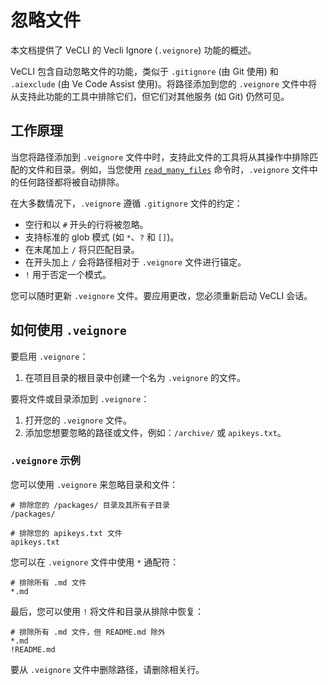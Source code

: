 # 忽略文件

本文档提供了 VeCLI 的 Vecli Ignore (`.veignore`) 功能的概述。

VeCLI 包含自动忽略文件的功能，类似于 `.gitignore` (由 Git 使用) 和 `.aiexclude` (由 Ve Code Assist 使用)。将路径添加到您的 `.veignore` 文件中将从支持此功能的工具中排除它们，但它们对其他服务 (如 Git) 仍然可见。

## 工作原理

当您将路径添加到 `.veignore` 文件中时，支持此文件的工具将从其操作中排除匹配的文件和目录。例如，当您使用 [`read_many_files`](./tools/multi-file.md) 命令时，`.veignore` 文件中的任何路径都将被自动排除。

在大多数情况下，`.veignore` 遵循 `.gitignore` 文件的约定：

- 空行和以 `#` 开头的行将被忽略。
- 支持标准的 glob 模式 (如 `*`、`?` 和 `[]`)。
- 在末尾加上 `/` 将只匹配目录。
- 在开头加上 `/` 会将路径相对于 `.veignore` 文件进行锚定。
- `!` 用于否定一个模式。

您可以随时更新 `.veignore` 文件。要应用更改，您必须重新启动 VeCLI 会话。

## 如何使用 `.veignore`

要启用 `.veignore`：

1. 在项目目录的根目录中创建一个名为 `.veignore` 的文件。

要将文件或目录添加到 `.veignore`：

1. 打开您的 `.veignore` 文件。
2. 添加您想要忽略的路径或文件，例如：`/archive/` 或 `apikeys.txt`。

### `.veignore` 示例

您可以使用 `.veignore` 来忽略目录和文件：

```
# 排除您的 /packages/ 目录及其所有子目录
/packages/

# 排除您的 apikeys.txt 文件
apikeys.txt
```

您可以在 `.veignore` 文件中使用 `*` 通配符：

```
# 排除所有 .md 文件
*.md
```

最后，您可以使用 `!` 将文件和目录从排除中恢复：

```
# 排除所有 .md 文件，但 README.md 除外
*.md
!README.md
```

要从 `.veignore` 文件中删除路径，请删除相关行。